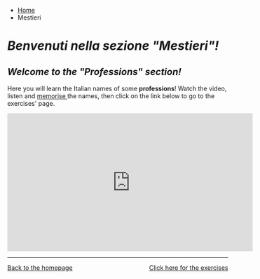 <ul class="breadcrumb">
  <li><a href="index.html">Home</a></li>
  <li>Mestieri</li>
</ul>

<h1><i> Benvenuti nella sezione <strong>"Mestieri"</strong>!</i></h1>
<h2><i> Welcome to the <strong>"Professions"</strong> section!</i></h2>

<p>Here you will learn the Italian names of some <strong>professions</strong>! Watch the video, listen and <u> memorise </u> the names, then click on the link below to go to the exercises' page.<p>


<iframe width="560" height="315" src="https://www.youtube.com/embed/R8dQfg1FZxY?rel=0" frameborder="0" allow="autoplay; encrypted-media" allowfullscreen></iframe>

<hr>

<p> 
<a style="float:right;" href="https://oscartuli.github.io/Italiando/MestieriExer.html">Click here for the exercises</a> 
<a style="float:left;" href="index.html">Back to the homepage</a> 
</p>

<div style="clear:both;"></div>
